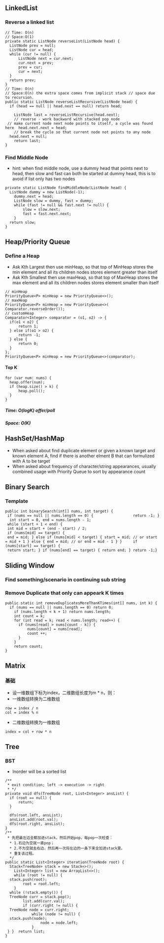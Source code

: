 ## LinkedList
### Reverse a linked list
```
// Time: O(n)
// Space:O(1)
private static ListNode reverseList(ListNode head) {  
  ListNode prev = null;  
  ListNode cur = head;  
  while (cur != null) {  
	  ListNode next = cur.next;  
      cur.next = prev;  
      prev = cur;  
      cur = next;  
  }  
  return prev;  
}
// Time: O(n)
// Space:O(n) the extra space comes from implicit stack // space due to recursion.
public static ListNode reverseListRecursive(ListNode head) {  
  if (head == null || head.next == null) return head;  
  
    ListNode last = reverseListRecursive(head.next);  
    // reverse - work backward with stacked pop node  
 // make current node next node points to itself, a cycle was found here  head.next.next = head;  
    // break the cycle so that current node not points to any node  
  head.next = null;  
    return last;  
}
```
### Find Middle Node
- hint: when find middle node, use a dummy head that points next to head,  then slow and fast can both be started at dummy head, this is to avoid if list only has two nodes
```
private static ListNode findMiddleNode(ListNode head) {  
  ListNode dummy = new ListNode(-1);  
    dummy.next = head;  
    ListNode slow = dummy, fast = dummy;  
    while (fast != null && fast.next != null) {  
		slow = slow.next;  
        fast = fast.next.next;  
    }  
  return slow;  
}
```
## Heap/Priority Queue
### Define a Heap
- Ask Kth Largest then use minHeap, so that top of MinHeap stores the min element and all its children nodes stores element greater than itself
- Ask Kth Smallest then use maxHeap, so that top of MaxHeap stores the max element and all its children nodes stores element smaller than itself
```
// minHeap
PriorityQueue<P> minHeap = new PriorityQueue<>();
// maxHeap
PriorityQueue<P> minHeap = new PriorityQueue<>( Comparator.reverseOrder());
// customHeap
Comparator<Integer> comparator = (o1, o2) -> {  
  if(o1 < o2) {  
	  return 1;  
  } else if(o1 > o2) {  
	  return -1;  
  } else {  
	  return 0;  
  }  
};
PriorityQueue<P> minHeap = new PriorityQueue<>(comparator);
```
#### Top K
```
for (var num: nums) {  
  heap.offer(num);  
  if (heap.size() > k) {  
	  heap.poll();  
  }  
}
```
##### Time: O(logK) offer/poll
##### Space: O(K)
## HashSet/HashMap
- When asked about find duplicate element or given a known target and known element A, find if there is another elment B that can formulized with A to be target
- When asked about frequency of character/string appearances, usually combined usage with Priority Queue to sort by appearance count
## Binary Search
### Template
```
public int binarySearch(int[] nums, int target) {  
 if (nums == null || nums.length == 0) { 			      return -1; }    
  int start = 0, end = nums.length - 1;  
 while (start + 1 < end) { 
 int mid = start + (end - start) / 2; 
 if (nums[mid] == target) { 
 end = mid; } else if (nums[mid] < target) { start = mid; // or start = mid + 1 } else { end = mid; // or end = mid - 1 } }     if (nums[start] == target) {  
 return start; } if (nums[end] == target) { return end; } return -1;}  
```
## Sliding Window
### Find something/scenario in continuing sub string 

### Remove Duplicate that only can appeark K times
```
public static int removeDuplicatesMoreThanKTimes(int[] nums, int k) {  
  if (nums == null || nums.length == 0) return 0;  
    if (nums.length < k + 1) return nums.length;  
    int count = k;  
    for (int read = k; read < nums.length; read++) {  
	  if (nums[read] > nums[count - k]) {  
		  nums[count] = nums[read];  
          count ++;  
      }  
    }  
    return count;  
}
```
## Matrix
### 基础
- 设一维数组下标为index，二维数组长度为m * n，则：
- 一维数组转换为二维数组
```
row = index / n 
col = index % n
```
- 二维数组转换为一维数组
```
index = col + row * n
```
## Tree
### BST
- Inorder will be a sorted list
```
/**  
 * exit condition; left -> execution -> right 
 * */
private void dfs(TreeNode root, List<Integer> ansList) {  
  if (root == null) {  
	  return;  
  }  
  
  dfs(root.left, ansList);  
  ansList.add(root.val);  
  dfs(root.right, ansList);  
}
/**  
 * 先把最左边全都加进stack，然后开始pop，每pop一次检查：  
  * 1.右边为空就一直pop；  
  * 2.不为空就去右边，然后再一次将左边的一条下来全加进stack里。  
  * 重复该过程。  
  */  
public static List<Integer> iteration(TreeNode root) {  
  Stack<TreeNode> stack = new Stack<>();  
    List<Integer> list = new ArrayList<>();  
    while (root != null) {  
  stack.push(root);  
        root = root.left;  
    }  
  while (!stack.empty()) {  
  TreeNode curr = stack.pop();  
        list.add(curr.val);  
        if (curr.right != null) {  
  TreeNode node = curr.right;  
            while (node != null) {  
  stack.push(node);  
                node = node.left;  
            }  
 } }  return list;  
}
```
<!--stackedit_data:
eyJoaXN0b3J5IjpbMTUzMjkwMjk2MCwyNzQwNDcyMjEsLTM2MD
YyOTQ5MywtOTgwNDc3NjQ5LDE3NTYwMTY4NDUsMjAzNDU0Nzkz
NCwtNjAxNzc0NTg3LDg5NDY1MDgzNSwtMTUwNTg0NzA1NCwtMT
YyNTMwMTA0Nl19
-->